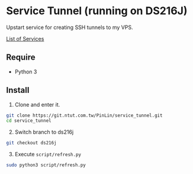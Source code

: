 # Service Tunnel (running on DS216J)

Upstart service for creating SSH tunnels to my VPS.

[List of Services](SERVICES.md)

## Require

- Python 3

## Install

1. Clone and enter it.
```bash
git clone https://git.ntut.com.tw/PinLin/service_tunnel.git
cd service_tunnel
```
2. Switch branch to ds216j
```bash
git checkout ds216j
```
3. Execute `script/refresh.py`
```bash
sudo python3 script/refresh.py
```